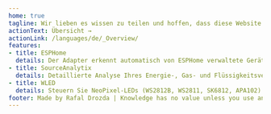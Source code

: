 ```yaml
---
home: true
tagline: Wir lieben es wissen zu teilen und hoffen, dass diese Website Ihnen dabei hilft, Ihren Weg zur Verwirklichung Ihrer persönlichen Smart Home-Lösung zu finden
actionText: Übersicht →
actionLink: /languages/de/_Overview/
features:
- title: ESPHome
  details: Der Adapter erkennt automatisch von ESPHome verwaltete Geräte und synchronisiert ihre Daten mit ioBroker
- title: SourceAnalytix
  details: Detaillierte Analyse Ihres Energie-, Gas- und Flüssigkeitsverbrauchs. Unterstützt (kWh, Wh, Watt, l / h und m3)
- title: WLED
  details: Steuern Sie NeoPixel-LEDs (WS2812B, WS2811, SK6812, APA102) oder auch SPI-basierte Chipsätze wie den WS2801!
footer: Made by Rafal Drozda | Knowledge has no value unless you use and share it
---
```

